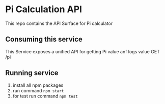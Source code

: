 # Pi Calculation API
This repo contains the API Surface for Pi calculator

## Consuming this service
This Service exposes a unified API for getting Pi value anf logs value
GET /pi

## Running service
1. install all npm packages
2. run command `npm start`
3. for test run command `npm test`
